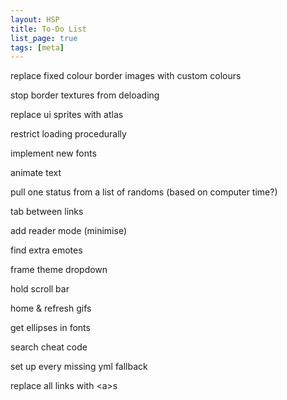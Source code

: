 ```yaml
---
layout: HSP
title: To-Do List
list_page: true
tags: [meta]
---
```


replace fixed colour border images with custom colours

stop border textures from deloading

replace ui sprites with atlas

restrict loading procedurally

implement new fonts

animate text

pull one status from a list of randoms (based on computer time?)

tab between links

add reader mode (minimise)

find extra emotes

frame theme dropdown

hold scroll bar

home & refresh gifs

get ellipses in fonts

search cheat code

set up every missing yml fallback

replace all links with \<a>s